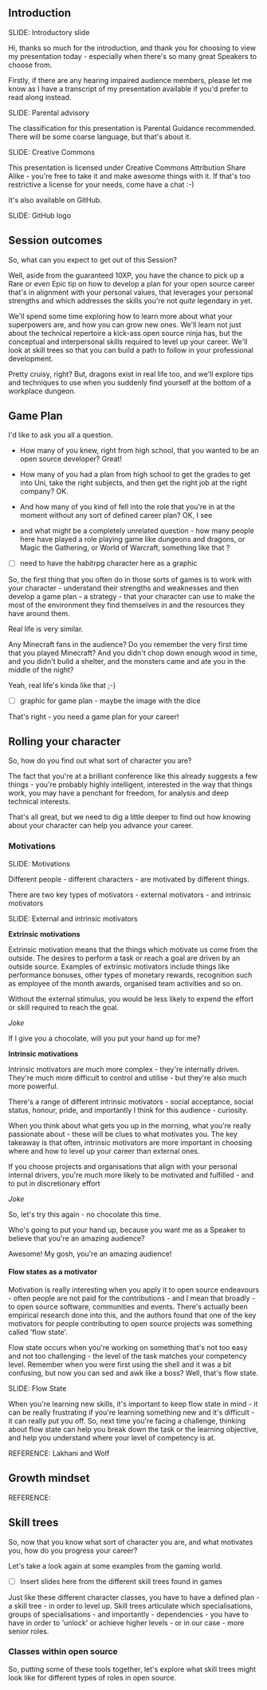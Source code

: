 ## Introduction

SLIDE: Introductory slide

Hi, thanks so much for the introduction, and thank you for choosing to view my
presentation today - especially when there's so many great Speakers to choose
from.

Firstly, if there are any hearing impaired audience members, please let me know as I have a transcript of my presentation available if you'd prefer to read along instead.

SLIDE: Parental advisory

The classification for this presentation is Parental Guidance recommended. There will be some coarse language, but that's about it.

SLIDE: Creative Commons

This presentation is licensed under Creative Commons Attribution Share Alike - you're free to take it and make awesome things with it. If that's too restrictive a license for your needs, come have a chat :-)

It's also available on GitHub.

SLIDE: GitHub logo


## Session outcomes

So, what can you expect to get out of this Session?

Well, aside from the guaranteed 10XP, you have the chance to pick up a Rare or even Epic tip on how to develop a plan for your open source career that's in alignment with your personal values, that leverages your personal strengths and which addresses the skills you're not _quite_ legendary in yet.

We'll spend some time exploring how to learn more about what your superpowers are, and how you can grow new ones. We'll learn not just about the technical repertoire a kick-ass open source ninja has, but the conceptual and interpersonal skills required to level up your career. We'll look at skill trees so that you can build a path to follow in your professional development.

Pretty cruisy, right? But, dragons exist in real life too, and we'll explore tips and techniques to use when you suddenly find yourself at the bottom of a workplace dungeon.

## Game Plan

I'd like to ask you all a question.

 * How many of you knew, right from high school, that you wanted to be an open source developer?
 Great!

 * How many of you had a plan from high school to get the grades to get into Uni, take the right subjects, and then get the right job at the right company?
OK.

* And how many of you kind of fell into the role that you're in at the moment without any sort of defined career plan?
OK, I see

- and what might be a completely unrelated question - how many people here have played a role playing game like dungeons and dragons, or Magic the Gathering, or World of Warcraft, something like that ?

- [ ] need to have the habitrpg character here as a graphic

So, the first thing that you often do in those sorts of games is to work with your character - understand their strengths and weaknesses and then develop a game plan - a strategy - that your character can use to make the most of the environment they find themselves in and the resources they have around them.

Real life is very similar.

Any Minecraft fans in the audience? Do you remember the very first time that you played Minecraft? And you didn't chop down enough wood in time, and you didn't build a shelter, and the monsters came and ate you in the middle of the night?

Yeah, real life's kinda like that ;-)

- [ ] graphic for game plan - maybe the image with the dice

That's right - you need a game plan for your career!

## Rolling your character

So, how do you find out what sort of character you are?

The fact that you're at a brilliant conference like this already suggests a few things - you're probably highly intelligent, interested in the way that things work, you may have a penchant for freedom, for analysis and deep technical interests.

That's all great, but we need to dig a little deeper to find out how knowing about your character can help you advance your career.

### Motivations

SLIDE: Motivations

Different people - different characters - are motivated by different things.

There are two key types of motivators - external motivators - and intrinsic motivators

SLIDE: External and intrinsic motivators

**Extrinsic motivations**

Extrinsic motivation means that the things which motivate us come from the outside. The desires to perform a task or reach a goal are driven by an outside source. Examples of extrinsic motivators include things like performance bonuses, other types of monetary rewards, recognition such as employee of the month awards, organised team activities and so on.

Without the external stimulus, you would be less likely to expend the effort or skill required to reach the goal.

_Joke_

If I give you a chocolate, will you put your hand up for me?

**Intrinsic motivations**

Intrinsic motivators are much more complex - they're internally driven. They're much more difficult to control and utilise - but they're also much more powerful.

There's a range of different intrinsic motivators - social acceptance, social status, honour, pride, and importantly I think for this audience - curiosity.

When you think about what gets you up in the morning, what you're really passionate about - these will be clues to what motivates you. The key takeaway is that often, intrinsic motivators are more important in choosing where and how to level up your career than external ones.

If you choose projects and organisations that align with your personal internal drivers, you're much more likely to be motivated and fulfilled - and to put in discretionary effort

_Joke_

So, let's try this again - no chocolate this time.

Who's going to put your hand up, because you want me as a Speaker to believe that you're an amazing audience?

Awesome! My gosh, you're an amazing audience!

#### Flow states as a motivator

Motivation is really interesting when you apply it to open source endeavours - often people are not paid for the contributions - and I mean that broadly - to open source software, communities and events. There's actually been empirical research done into this, and the authors found that one of the key motivators for people contributing to open source projects was something called 'flow state'.

Flow state occurs when you're working on something that's not too easy and not too challenging - the level of the task matches your competency level. Remember when you were first using the shell and it was a bit confusing, but now you can sed and awk like a boss? Well, that's flow state.

SLIDE: Flow State

When you're learning new skills, it's important to keep flow state in mind - it can be really frustrating if you're learning something new and it's difficult - it can really put you off. So, next time you're facing a challenge, thinking about flow state can help you break down the task or the learning objective, and help you understand where your level of competency is at.

REFERENCE:
Lakhani and Wolf

## Growth mindset




REFERENCE:




## Skill trees

So, now that you know what sort of character you are, and what motivates you, how do you progress your career?

Let's take a look again at some examples from the gaming world.

- [ ] Insert slides here from the different skill trees found in games

Just like these different character classes, you have to have a defined plan - a skill tree - in order to level up. Skill trees articulate which specialisations, groups of specialisations - and importantly - dependencies - you have to have in order to 'unlock' or achieve higher levels - or in our case - more senior roles.

### Classes within open source

So, putting some of these tools together, let's explore what skill trees might look like for different types of roles in open source.


##

